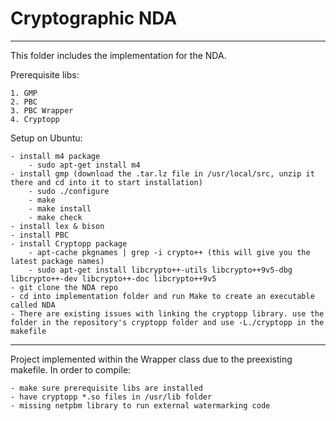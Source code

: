 # Cryptographic NDA #

***

This folder includes the implementation for the NDA. 

Prerequisite libs:

	1. GMP
	2. PBC
	3. PBC Wrapper
	4. Cryptopp

Setup on Ubuntu:

	- install m4 package
		- sudo apt-get install m4
	- install gmp (download the .tar.lz file in /usr/local/src, unzip it there and cd into it to start installation)
		- sudo ./configure
		- make
		- make install 
		- make check
	- install lex & bison
	- install PBC
	- install Cryptopp package
		- apt-cache pkgnames | grep -i crypto++ (this will give you the latest package names)
		- sudo apt-get install libcrypto++-utils libcrypto++9v5-dbg libcrypto++-dev libcrypto++-doc libcrypto++9v5
	- git clone the NDA repo
	- cd into implementation folder and run Make to create an executable called NDA
	- There are existing issues with linking the cryptopp library. use the folder in the repository's cryptopp folder and use -L./cryptopp in the makefile
		

***
Project implemented within the Wrapper class due to the preexisting makefile. In order to compile:

	- make sure prerequisite libs are installed
	- have cryptopp *.so files in /usr/lib folder
	- missing netpbm library to run external watermarking code


